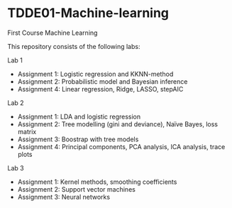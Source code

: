 # TDDE01-Machine-learning
First Course Machine Learning

This repository consists of the following labs:

Lab 1

- Assignment 1: Logistic regression and KKNN-method
- Assignment 2: Probabilistic model and Bayesian inference
- Assignment 4: Linear regression, Ridge, LASSO, stepAIC

Lab 2

- Assignment 1: LDA and logistic regression
- Assignment 2: Tree modelling (gini and deviance), Naïve Bayes, loss matrix
- Assignment 3: Boostrap with tree models
- Assignment 4: Principal components, PCA analysis, ICA analysis, trace plots

Lab 3

- Assignment 1: Kernel methods, smoothing coefficients
- Assignment 2: Support vector machines
- Assignment 3: Neural networks
